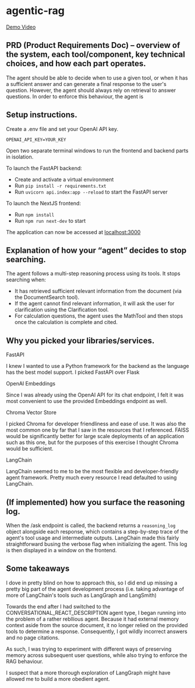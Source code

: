 # agentic-rag

[Demo Video](https://www.loom.com/share/de1225be6f94496a87ad2220ea47679d?sid=8d72362a-db82-47ea-8336-7d7f90f12052)

## PRD (Product Requirements Doc) – overview of the system, each tool/component, key technical choices, and how each part operates.

The agent should be able to decide when to use a given tool, or when it has a sufficient answer and can generate a final response to the user's question. However, the agent should always rely on retrieval to answer questions.
In order to enforce this behaviour, the agent is 

## Setup instructions.

Create a .env file and set your OpenAI API key.

`OPENAI_API_KEY=YOUR_KEY`

Open two separate terminal windows to run the frontend and backend parts in isolation.

To launch the FastAPI backend:

- Create and activate a virtual environment
- Run `pip install -r requirements.txt`
- Run `uvicorn api.index:app --reload` to start the FastAPI server

To launch the NextJS frontend:

- Run `npm install`
- Run `npm run next-dev` to start

The application can now be accessed at [localhost:3000](http://localhost:3000)

## Explanation of how your “agent” decides to stop searching.

The agent follows a multi-step reasoning process using its tools. It stops searching when:
- It has retrieved sufficient relevant information from the document (via the DocumentSearch tool).
- If the agent cannot find relevant information, it will ask the user for clarification using the Clarification tool.
- For calculation questions, the agent uses the MathTool and then stops once the calculation is complete and cited.

## Why you picked your libraries/services.

FastAPI

I knew I wanted to use a Python framework for the backend as the language has the best model support. I picked FastAPI over Flask 

OpenAI Embeddings

Since I was already using the OpenAI API for its chat endpoint, I felt it was most convenient to use the provided Embeddings endpoint as well.

Chroma Vector Store

I picked Chroma for developer friendliness and ease of use. It was also the most common one by far that I saw in the resources that I referenced. FAISS would be significantly better for large scale deployments of an application such as this one, but for the purposes of this exercise I thought Chroma would be sufficient.

LangChain

LangChain seemed to me to be the most flexible and developer-friendly agent framework. Pretty much every resource I read defaulted to using LangChain.

## (If implemented) how you surface the reasoning log.

When the /ask endpoint is called, the backend returns a `reasoning_log` object alongside each response, which contains a step-by-step trace of the agent's tool usage and intermediate outputs. LangChain made this fairly straightforward busing the verbose flag when initializing the agent. This log is then displayed in a window on the frontend.

## Some takeaways

I dove in pretty blind on how to approach this, so I did end up missing a pretty big part of the agent development process (i.e. taking advantage of more of LangChain's tools such as LangGraph and LangSmith)

Towards the end after I had switched to the CONVERSATIONAL_REACT_DESCRIPTION agent type, I began running into the problem of a rather rebllious agent. Because it had external memory context aside from the source document, it no longer relied on the provided tools to determine a response. Consequently, I got wildly incorrect answers and no page citations.

As such, I was trying to experiment with different ways of preserving memory across subsequent user questions, while also trying to enforce the RAG behaviour.

I suspect that a more thorough exploration of LangGraph might have allowed me to build a more obedient agent. 